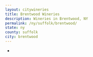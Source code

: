 ```yaml
---
layout: citywineries
title: Brentwood Wineries
description: Wineries in Brentwood, NY
permalink: /ny/suffolk/brentwood/
state: ny
county: suffolk
city: brentwood
---
```

-
